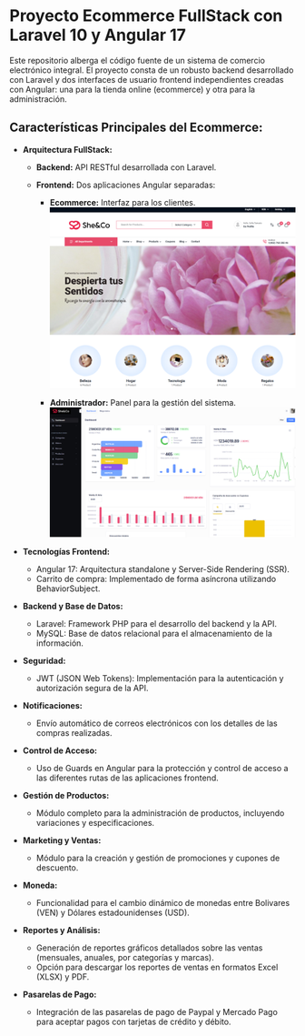 # Proyecto Ecommerce FullStack con Laravel 10 y Angular 17

Este repositorio alberga el código fuente de un sistema de comercio electrónico integral. El proyecto consta de un robusto backend desarrollado con Laravel 
y dos interfaces de usuario frontend independientes creadas con Angular: una para la tienda online (ecommerce) y otra para la administración.

## Características Principales del Ecommerce:

* **Arquitectura FullStack:**
    * **Backend:** API RESTful desarrollada con Laravel.
    * **Frontend:** Dos aplicaciones Angular separadas:
      
        * **Ecommerce:** Interfaz para los clientes.
          ![](https://github.com/Sofiatamaris/Ecommerce-Laravel-Angular/blob/main/imagenes/tienda.png?raw=true)
  
           
        * **Administrador:** Panel para la gestión del sistema.
          ![](https://github.com/Sofiatamaris/Ecommerce-Laravel-Angular/blob/main/imagenes/admin.png?raw=true)
          
* **Tecnologías Frontend:**
    * Angular 17: Arquitectura standalone y Server-Side Rendering (SSR).
    * Carrito de compra: Implementado de forma asíncrona utilizando BehaviorSubject.
* **Backend y Base de Datos:**
    * Laravel: Framework PHP para el desarrollo del backend y la API.
    * MySQL: Base de datos relacional para el almacenamiento de la información.
* **Seguridad:**
    * JWT (JSON Web Tokens): Implementación para la autenticación y autorización segura de la API.
* **Notificaciones:**
    * Envío automático de correos electrónicos con los detalles de las compras realizadas.
* **Control de Acceso:**
    * Uso de Guards en Angular para la protección y control de acceso a las diferentes rutas de las aplicaciones frontend.
* **Gestión de Productos:**
    * Módulo completo para la administración de productos, incluyendo variaciones y especificaciones.
* **Marketing y Ventas:**
    * Módulo para la creación y gestión de promociones y cupones de descuento.
* **Moneda:**
    * Funcionalidad para el cambio dinámico de monedas entre Bolivares (VEN) y Dólares estadounidenses (USD).
* **Reportes y Análisis:**
    * Generación de reportes gráficos detallados sobre las ventas (mensuales, anuales, por categorías y marcas).
    * Opción para descargar los reportes de ventas en formatos Excel (XLSX) y PDF.
* **Pasarelas de Pago:**
    * Integración de las pasarelas de pago de Paypal y Mercado Pago para aceptar pagos con tarjetas de crédito y débito.
